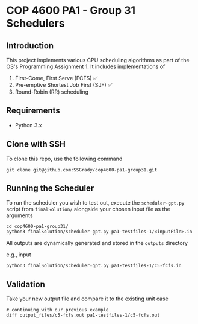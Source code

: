 # COP 4600 PA1 - Group 31 Schedulers

## Introduction
This project implements various CPU scheduling algorithms as part of the OS's Programming Assignment 1. It includes implementations of 
1. First-Come, First Serve (FCFS) ✅
2. Pre-emptive Shortest Job First (SJF) ✅ 
3. Round-Robin (RR) scheduling

## Requirements

- Python 3.x

## Clone with SSH
To clone this repo, use the following command
```
git clone git@github.com:SSGrady/cop4600-pa1-group31.git
```

## Running the Scheduler
To run the scheduler you wish to test out, execute the `scheduler-gpt.py` script from `finalSolution/` alongside your chosen input file as the arguments

```
cd cop4600-pa1-group31/
python3 finalSolution/scheduler-gpt.py pa1-testfiles-1/<inputFile>.in
```

All outputs are dynamically generated and stored in the `outputs` directory

e.g., input

```
python3 finalSolution/scheduler-gpt.py pa1-testfiles-1/c5-fcfs.in
```
## Validation
Take your new output file and compare it to the existing unit case
```
# continuing with our previous example
diff output_files/c5-fcfs.out pa1-testfiles-1/c5-fcfs.out
```
